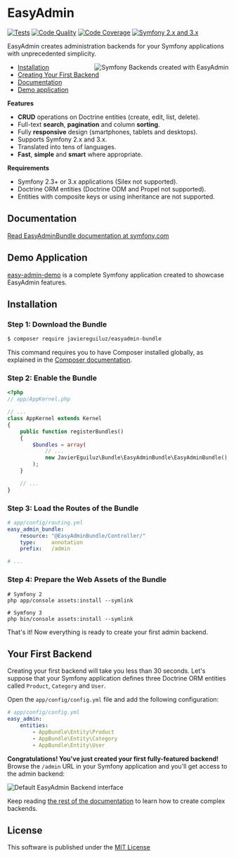 EasyAdmin
=========

[![Tests][1]][2] [![Code Quality][3]][4] [![Code Coverage][5]][6] [![Symfony 2.x and 3.x][7]][8]

EasyAdmin creates administration backends for your Symfony applications with
unprecedented simplicity.

<img src="https://raw.githubusercontent.com/javiereguiluz/EasyAdminBundle/master/Resources/doc/images/easyadmin-promo.png" alt="Symfony Backends created with EasyAdmin" align="right" />

* [Installation](#installation)
* [Creating Your First Backend](#your-first-backend)
* [Documentation][9]
* [Demo application](#demo-application)

**Features**

  * **CRUD** operations on Doctrine entities (create, edit, list, delete).
  * Full-text **search**, **pagination** and column **sorting**.
  * Fully **responsive** design (smartphones, tablets and desktops).
  * Supports Symfony 2.x and 3.x.
  * Translated into tens of languages.
  * **Fast**, **simple** and **smart** where appropriate.

**Requirements**

  * Symfony 2.3+ or 3.x applications (Silex not supported).
  * Doctrine ORM entities (Doctrine ODM and Propel not supported).
  * Entities with composite keys or using inheritance are not supported.

Documentation
-------------

[Read EasyAdminBundle documentation at symfony.com][9]

Demo Application
----------------

[easy-admin-demo](https://github.com/javiereguiluz/easy-admin-demo) is a complete
Symfony application created to showcase EasyAdmin features.

Installation
------------

### Step 1: Download the Bundle

```bash
$ composer require javiereguiluz/easyadmin-bundle
```

This command requires you to have Composer installed globally, as explained
in the [Composer documentation](https://getcomposer.org/doc/00-intro.md).

### Step 2: Enable the Bundle

```php
<?php
// app/AppKernel.php

// ...
class AppKernel extends Kernel
{
    public function registerBundles()
    {
        $bundles = array(
            // ...
            new JavierEguiluz\Bundle\EasyAdminBundle\EasyAdminBundle(),
        );
    }

    // ...
}
```

### Step 3: Load the Routes of the Bundle

```yaml
# app/config/routing.yml
easy_admin_bundle:
    resource: "@EasyAdminBundle/Controller/"
    type:     annotation
    prefix:   /admin

# ...
```

### Step 4: Prepare the Web Assets of the Bundle

```cli
# Symfony 2
php app/console assets:install --symlink

# Symfony 3
php bin/console assets:install --symlink
```

That's it! Now everything is ready to create your first admin backend.

Your First Backend
------------------

Creating your first backend will take you less than 30 seconds. Let's suppose
that your Symfony application defines three Doctrine ORM entities called
`Product`, `Category` and `User`.

Open the `app/config/config.yml` file and add the following configuration:

```yaml
# app/config/config.yml
easy_admin:
    entities:
        - AppBundle\Entity\Product
        - AppBundle\Entity\Category
        - AppBundle\Entity\User
```

**Congratulations! You've just created your first fully-featured backend!**
Browse the `/admin` URL in your Symfony application and you'll get access to
the admin backend:

![Default EasyAdmin Backend interface](https://raw.githubusercontent.com/javiereguiluz/EasyAdminBundle/master/Resources/doc/images/easyadmin-default-backend.png)

Keep reading [the rest of the documentation][9] to learn how to create complex backends.

License
-------

This software is published under the [MIT License](LICENSE.md)

[1]: https://travis-ci.org/javiereguiluz/EasyAdminBundle.svg?branch=master
[2]: https://travis-ci.org/javiereguiluz/EasyAdminBundle
[3]: https://insight.sensiolabs.com/projects/a3bfb8d9-7b2d-47ab-a95f-382af395bd51/mini.png
[4]: https://insight.sensiolabs.com/projects/a3bfb8d9-7b2d-47ab-a95f-382af395bd51
[5]: https://coveralls.io/repos/javiereguiluz/EasyAdminBundle/badge.svg?branch=master
[6]: https://coveralls.io/r/javiereguiluz/EasyAdminBundle?branch=master
[7]: https://img.shields.io/badge/Symfony-%202.x%20and%203.x-green.svg
[8]: https://symfony.com/
[9]: https://symfony.com/doc/current/bundles/EasyAdminBundle
